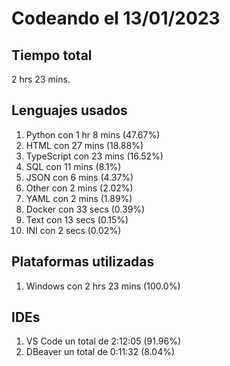# Codeando el 13/01/2023

## Tiempo total
2 hrs 23 mins.

## Lenguajes usados
1. Python con 1 hr 8 mins (47.67%)
1. HTML con 27 mins (18.88%)
1. TypeScript con 23 mins (16.52%)
1. SQL con 11 mins (8.1%)
1. JSON con 6 mins (4.37%)
1. Other con 2 mins (2.02%)
1. YAML con 2 mins (1.89%)
1. Docker con 33 secs (0.39%)
1. Text con 13 secs (0.15%)
1. INI con 2 secs (0.02%)

## Plataformas utilizadas
1. Windows con 2 hrs 23 mins (100.0%)

## IDEs
1. VS Code un total de 2:12:05 (91.96%)
1. DBeaver un total de 0:11:32 (8.04%)
